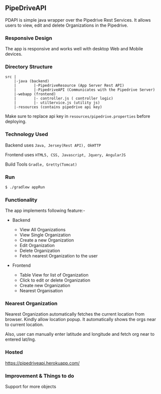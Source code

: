 ## PipeDriveAPI
PDAPI is simple java wrapper over the Pipedrive Rest Services. 
It allows users to view, edit and delete Organizations in the Pipedrive.

### Responsive Design
The app is responsive and works well with desktop Web and Mobile devices.

### Directory Structure

```
src |
    |-java (backend)
    |        |-PipedriveResource (App Server Rest API)
    |        |-PipedriveAPI (Communicates with the Pipedrive Server)
    |-webapp (frontend)
    |        |- controller.js ( controller logic)
    |        |- utilService.js (utility js)   
    |-resources (contains pipedrive api key)
```
Make sure to replace api key in ```resources/pipedrive.properties``` before deploying.

### Technology Used
Backend uses ```Java, Jersey(Rest API), OkHTTP ```

Frontend uses ```HTML5, CSS, Javascript, Jquery, AngularJS```

Build Tools ```Gradle, Gretty(Tomcat)```


### Run
```bash
$ ./gradlew appRun
```

### Functionality
The app implements following feature:-
* Backend
    - View All Organizations
    - View Single Organization
    - Create a new Organization
    - Edit Organization
    - Delete Organization
    - Fetch nearest Organization to the user
    
* Frontend
    - Table View for list of Organization
    - Click to edit or delete Organization
    - Create new Organization
    - Nearest Organisation
    
### Nearest Organization
Nearest Organization automatically fetches the current location from browser. Kindly allow location popup.
It automatically shows the orgs near to current location.

Also, user can manually enter latitude and longitude and fetch org near to entered lat/lng.


### Hosted
https://pipedriveapi.herokuapp.com/

### Improvement & Things to do
Support for more objects
